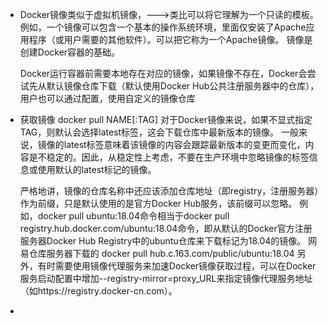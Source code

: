 - Docker镜像类似于虚拟机镜像，--->类比可以将它理解为一个只读的模板。
  例如，一个镜像可以包含一个基本的操作系统环境，里面仅安装了Apache应用程序（或用户需要的其他软件）。可以把它称为一个Apache镜像。
  镜像是创建Docker容器的基础。
  
  Docker运行容器前需要本地存在对应的镜像，如果镜像不存在，Docker会尝试先从默认镜像仓库下载（默认使用Docker Hub公共注册服务器中的仓库），用户也可以通过配置，使用自定义的镜像仓库
- 获取镜像
  docker pull NAME[:TAG]
  对于Docker镜像来说，如果不显式指定TAG，则默认会选择latest标签，这会下载仓库中最新版本的镜像。
  一般来说，镜像的latest标签意味着该镜像的内容会跟踪最新版本的变更而变化，内容是不稳定的。因此，从稳定性上考虑，不要在生产环境中忽略镜像的标签信息或使用默认的latest标记的镜像。
  
  严格地讲，镜像的仓库名称中还应该添加仓库地址（即registry，注册服务器）作为前缀，只是默认使用的是官方Docker Hub服务，该前缀可以忽略。
  例如，docker pull ubuntu:18.04命令相当于docker pull registry.hub.docker.com/ubuntu:18.04命令，即从默认的Docker官方注册服务器Docker Hub Registry中的ubuntu仓库来下载标记为18.04的镜像。
  网易仓库服务器下载的
  docker pull hub.c.163.com/public/ubuntu:18.04
  另外，有时需要使用镜像代理服务来加速Docker镜像获取过程，可以在Docker服务启动配置中增加--registry-mirror=proxy_URL来指定镜像代理服务地址（如https://registry.docker-cn.com）。
-